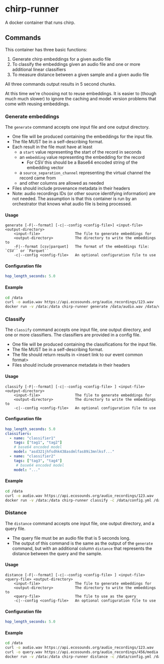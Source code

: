 # chirp-runner

A docker container that runs chirp.

## Commands

This container has three basic functions:

1. Generate chirp embeddings for a given audio file
2. To classify the embeddings given an audio file and one or more additional linear classifiers
3. To measure distance between a given sample and a given audio file

All three commands output results in 5 second chunks.

At this time we're choosing not to reuse embeddings. It is easier to (though much much slower)
to ignore the caching and model version problems that come with reusing embeddings.

### Generate embeddings

The `generate` command accepts one input file and one output directory.

- One file will be produced containing the embeddings for the input file.
- The file MUST be in a self-describing format.
- Each result in the file must have at least
  - a `start` value representing the start of the record in seconds
  - an `embedding` value representing the embedding for the record
    - For CSV this should be a Base64 encoded string of the embedding vector
  - a `source_separation_channel` representing the virtual channel the record came from
  - and other columns are allowed as needed
- Files should include provenance metadata in their headers
- Note: audio recordings IDs (or other source identifying information) are
  not needed. The assumption is that this container is run by an orchestrator
  that knows what audio file is being processed.

#### Usage

```
generate [-F|--format] [-c|--config <config-file>] <input-file> <output-directory>
    <input-file>                The file to generate embeddings for
    <output-directory>          The directory to write the embeddings to
    -F|--format [csv|parquet]   The format of the embeddings file: `CSV`` or `Parquet``
    -c|--config <config-file>   An optional configuration file to use
```

#### Configuration file

```yaml
hop_length_seconds: 5.0
```

#### Example

```bash
cd /data
curl -o audio.wav https://api.ecosounds.org/audio_recordings/123.wav
docker run -v /data:/data chirp-runner generate /data/audio.wav /data/output
```

### Classify

The `classify` command accepts one input file, one output directory, and one or more classifiers.
The classifiers are provided in a config file.

- One file will be produced containing the classifications for the input file.
- The file MUST be in a self-describing format.
- The file should return results in \<insert link to our event common format\>
- Files should include provenance metadata in their headers

#### Usage

```
classify [-F|--format] [-c|--config <config-file> ] <input-file> <output-directory>
    <input-file>                The file to generate embeddings for
    <output-directory>          The directory to write the embeddings to
    -c|--config <config-file>   An optional configuration file to use
```

#### Configuration file

```yaml
hop_length_seconds: 5.0
classifiers:
  - name: "classifier1"
    tags: ["tag1", "tag2"]
    # base64 encoded model
    model: "asd321jhfsdhk438asdmlfas89i3mnlksf..."
  - name: "classifier2"
    tags: ["tag3", "tag4"]
     # base64 encoded model
    model: "..."

```

#### Example

```bash 
cd /data
curl -o audio.wav https://api.ecosounds.org/audio_recordings/123.wav
docker run -v /data:/data chirp-runner classify -c /data/config.yml /data/audio.wav /data/output
```

### Distance

The `distance` command accepts one input file, one output directory, and a query file.

- The query file must be an audio file that is 5 seconds long.
- The output of this command is the same as the output of the `generate` command,
    but with an additional column `distance` that represents the distance between the
    query and the sample.

#### Usage

```
distance [-F|--format] [-c|--config <config-file> ] <input-file> <query-file> <output-directory> 
    <input-file>                The file to generate embeddings for
    <output-directory>          The directory to write the embeddings to
    <query-file>                The file to use as the query
    -c|--config <config-file>   An optional configuration file to use
```

#### Configuration file

```yaml
hop_length_seconds: 5.0
```

#### Example

```bash
cd /data
curl -o audio.wav https://api.ecosounds.org/audio_recordings/123.wav
curl -o query.wav https://api.ecosounds.org/audio_recordings/456/media.wav?start=10&end=15
docker run -v /data:/data chirp-runner distance -c /data/config.yml /data/audio.wav /data/query.wav /data/output
```